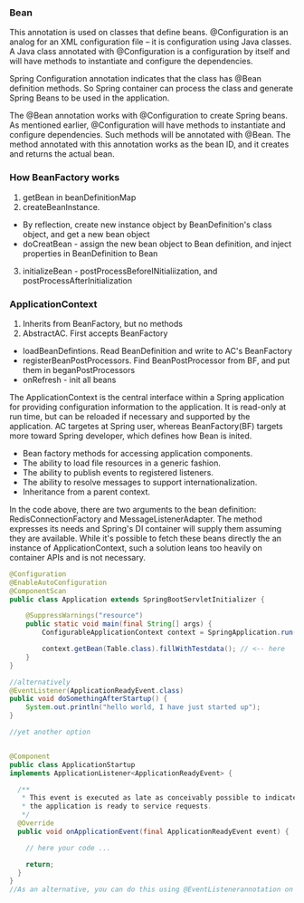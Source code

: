 ### Bean

This annotation is used on classes that define beans. @Configuration is an analog for an XML configuration file – it is configuration using Java classes. A Java class annotated with @Configuration is a configuration by itself and will have methods to instantiate and configure the dependencies.

Spring Configuration annotation indicates that the class has @Bean definition methods. So Spring container can process the class and generate Spring Beans to be used in the application.

The @Bean annotation works with @Configuration to create Spring beans. As mentioned earlier, @Configuration will have methods to instantiate and configure dependencies. Such methods will be annotated with @Bean. The method annotated with this annotation works as the bean ID, and it creates and returns the actual bean.

### How BeanFactory works

1. getBean in beanDefinitionMap
2. createBeanInstance. 
  * By reflection, create new instance object by BeanDefinition's class object, and get a new bean object
  * doCreatBean - assign the new bean object to Bean definition, and inject properties in BeanDefinition to Bean  
3. initializeBean - postProcessBeforeINitialiization, and postProcessAfterInitialization


### ApplicationContext

1. Inherits from BeanFactory, but no methods
2. AbstractAC. First accepts BeanFactory
  * loadBeanDefintions. Read BeanDefinition and write to AC's BeanFactory
  * registerBeanPostProcessors. Find BeanPostProcessor from BF, and put them in beganPostProcessors 
  * onRefresh - init all beans

The ApplicationContext is the central interface within a Spring application for providing configuration information to the application. It is read-only at run time, but can be reloaded if necessary and supported by the application. AC targetes at Spring user, whereas BeanFactory(BF) targets more toward Spring developer, which defines how Bean is inited.

* Bean factory methods for accessing application components.
* The ability to load file resources in a generic fashion.
* The ability to publish events to registered listeners.
* The ability to resolve messages to support internationalization.
* Inheritance from a parent context.

In the code above, there are two arguments to the bean definition: RedisConnectionFactory and MessageListenerAdapter. The method expresses its needs and Spring's DI container will supply them assuming they are available. While it's possible to fetch these beans directly the an instance of ApplicationContext, such a solution leans too heavily on container APIs and is not necessary.

```java
@Configuration
@EnableAutoConfiguration
@ComponentScan
public class Application extends SpringBootServletInitializer {

    @SuppressWarnings("resource")
    public static void main(final String[] args) {
        ConfigurableApplicationContext context = SpringApplication.run(Application.class, args);

        context.getBean(Table.class).fillWithTestdata(); // <-- here
    }
}

//alternatively
@EventListener(ApplicationReadyEvent.class)
public void doSomethingAfterStartup() {
    System.out.println("hello world, I have just started up");
}

//yet another option


@Component
public class ApplicationStartup 
implements ApplicationListener<ApplicationReadyEvent> {

  /**
   * This event is executed as late as conceivably possible to indicate that 
   * the application is ready to service requests.
   */
  @Override
  public void onApplicationEvent(final ApplicationReadyEvent event) {

    // here your code ...

    return;
  }
}
//As an alternative, you can do this using @EventListenerannotation on a Bean method, passing as argument the class event you want to hook to
```
